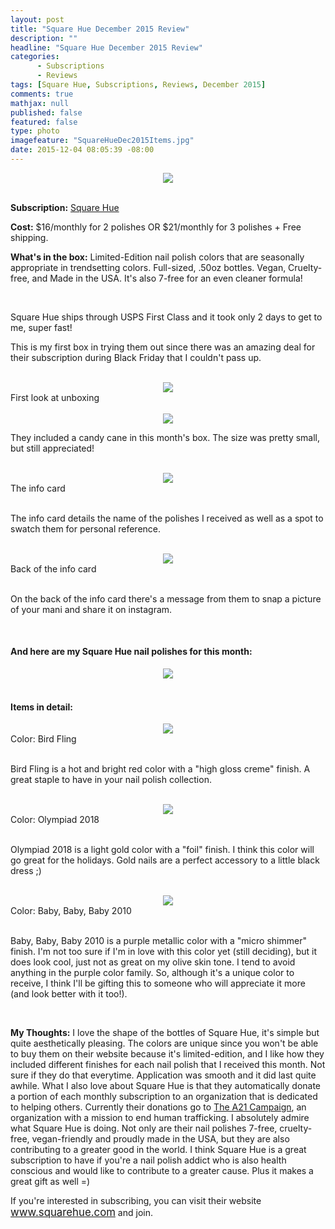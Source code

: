 ```yaml
---
layout: post
title: "Square Hue December 2015 Review"
description: ""
headline: "Square Hue December 2015 Review"
categories: 
      - Subscriptions
      - Reviews
tags: [Square Hue, Subscriptions, Reviews, December 2015]
comments: true
mathjax: null
published: false
featured: false
type: photo
imagefeature: "SquareHueDec2015Items.jpg"
date: 2015-12-04 08:05:39 -08:00
---
```


<center><img src="/images/SquareHueDec2015Package.jpg"></center>
<br>

<p><b>Subscription:</b> <a href="https://www.squarehue.com" target="_blank">Square Hue</a></p>
<p><b>Cost:</b> $16/monthly for 2 polishes OR $21/monthly for 3 polishes + Free shipping.</p>
<p><b>What's in the box:</b> Limited-Edition nail polish colors that are seasonally appropriate in trendsetting colors. Full-sized, .50oz bottles. Vegan, Cruelty-free, and Made in the USA. It's also 7-free for an even cleaner formula!</p>
<br>

<p>Square Hue ships through USPS First Class and it took only 2 days to get to me, super fast!</p>

<p>This is my first box in trying them out since there was an amazing deal for their subscription during Black Friday that I couldn't pass up.</p>

<br>

<center><img src="/images/SquareHueDec2015OpenBox.jpg"></center>
<figcaption>First look at unboxing</figcaption>

<br>

<center><img src="/images/SquareHueDec2015Candy.jpg"></center>
<p>They included a candy cane in this month's box. The size was pretty small, but still appreciated!</p>

<br>

<center><img src="/images/SquareHueDec2015Info.jpg"></center>
<figcaption>The info card</figcaption>

<br>

<p>The info card details the name of the polishes I received as well as a spot to swatch them for personal reference.</p>

<br>

<center><img src="/images/SquareHueDec2015Info2.jpg"></center>
<figcaption>Back of the info card</figcaption>

<br>

<p>On the back of the info card there's a message from them to snap a picture of your mani and share it on instagram.</p>

<br>

<H4>And here are my Square Hue nail polishes for this month:</H4>
<center><img src="/images/SquareHueDec2015Items.jpg"></center>
<br>

<H4>Items in detail:</H4>

<center><img src="/images/SquareHueDec2015BirdFling.jpg"></center>
<figcaption>Color: Bird Fling</figcaption>
<br>

<p>Bird Fling is a hot and bright red color with a "high gloss creme" finish. A great staple to have in your nail polish collection.</p>

<br>

<center><img src="/images/SquareHueDec2015Olympiad2018.jpg"></center>
<figcaption>Color: Olympiad 2018</figcaption>

<br>

<p>Olympiad 2018 is a light gold color with a "foil" finish. I think this color will go great for the holidays. Gold nails are a perfect accessory to a little black dress ;)</p>

<br>

<center><img src="/images/SquareHueDec2015Baby2010.jpg"></center>
<figcaption>Color: Baby, Baby, Baby 2010</figcaption>

<br>

<p>Baby, Baby, Baby 2010 is a purple metallic color with a "micro shimmer" finish. I'm not too sure if I'm in love with this color yet (still deciding), but it does look cool, just not as great on my olive skin tone. I tend to avoid anything in the purple color family. So, although it's a unique color to receive, I think I'll be gifting this to someone who will appreciate it more (and look better with it too!).</p>

<br>

<p><i class="icon-exclamation-sign"></i><b> My Thoughts:</b> I love the shape of the bottles of Square Hue, it's simple but quite aesthetically pleasing. The colors are unique since you won't be able to buy them on their website because it's limited-edition, and I like how they included different finishes for each nail polish that I received this month. Not sure if they do that everytime. Application was smooth and it did last quite awhile. What I also love about Square Hue is that they automatically donate a portion of each monthly subscription to an organization that is dedicated to helping others. Currently their donations go to <a href="http://www.a21.org" target="_blank">The A21 Campaign</a>, an organization with a mission to end human trafficking. I absolutely admire what Square Hue is doing. Not only are their nail polishes 7-free, cruelty-free, vegan-friendly and proudly made in the USA, but they are also contributing to a greater good in the world. I think Square Hue is a great subscription to have if you're a nail polish addict who is also health conscious and would like to contribute to a greater cause. Plus it makes a great gift as well =)</p>

<p>If you're interested in subscribing, you can visit their website <a href="https://www.squarehue.com" target="_blank"><big>www.squarehue.com</big></a> and join.</p>

